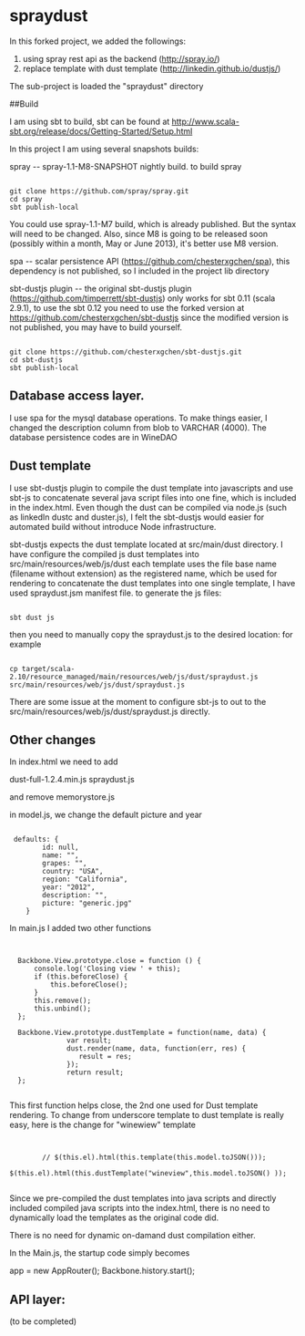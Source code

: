 # spraydust

In this forked project, we added the followings:

 1) using spray rest api as the backend  (http://spray.io/)
 2) replace template with dust template (http://linkedin.github.io/dustjs/)

The sub-project is loaded the "spraydust" directory

##Build

I am using sbt to build, sbt can be found at http://www.scala-sbt.org/release/docs/Getting-Started/Setup.html

In this project I am using several snapshots builds:

spray -- spray-1.1-M8-SNAPSHOT nightly build. to build spray

<pre><code>
git clone https://github.com/spray/spray.git
cd spray
sbt publish-local
</code></pre>

You could use spray-1.1-M7 build, which is already published. But the syntax will need to be changed.
Also, since M8 is going to be released soon (possibly within a month, May or June 2013),
it's better use M8 version.

spa  -- scalar persistence API (https://github.com/chesterxgchen/spa), this dependency is not published, so I included in the project lib directory

sbt-dustjs plugin -- the original sbt-dustjs plugin (https://github.com/timperrett/sbt-dustjs) only works for sbt 0.11 (scala 2.9.1),
                     to use the sbt 0.12 you need to use the forked version at https://github.com/chesterxgchen/sbt-dustjs
                     since the modified version is not published, you may have to build yourself.

<pre><code>
git clone https://github.com/chesterxgchen/sbt-dustjs.git
cd sbt-dustjs
sbt publish-local
</code></pre>

## Database access layer.

I use spa for the mysql database operations. To make things easier, I changed the
description column from blob to VARCHAR (4000). The database persistence codes are in WineDAO


## Dust template

I use sbt-dustjs plugin to compile the dust template into javascripts and use sbt-js to concatenate several java script files into one fine,
which is included in the index.html. Even though the dust can be compiled via node.js (such as linkedIn dustc and duster.js),
I felt the sbt-dustjs would easier for automated build without introduce Node infrastructure.

sbt-dustjs expects the dust template located at src/main/dust directory. I have configure the compiled js dust templates into src/main/resources/web/js/dust
each template uses the file base name (filename without extension) as the registered name, which be used for rendering
to concatenate the dust templates into one single template, I have used spraydust.jsm manifest file. to generate the js files:

<pre><code>
sbt dust js
</code></pre>

then you need to manually copy the spraydust.js to the desired location: for example

<pre><code>
cp target/scala-2.10/resource_managed/main/resources/web/js/dust/spraydust.js src/main/resources/web/js/dust/spraydust.js
</code></pre>

There are some issue at the moment to configure sbt-js to out to the  src/main/resources/web/js/dust/spraydust.js directly.

## Other changes

In index.html we need to add

dust-full-1.2.4.min.js
spraydust.js

and remove
memorystore.js

in model.js, we change the default picture and year

<pre><code>
 defaults: {
        id: null,
        name: "",
        grapes: "",
        country: "USA",
        region: "California",
        year: "2012",
        description: "",
        picture: "generic.jpg"
    }
</code></pre>

 In main.js I added two other functions

<pre><code>

  Backbone.View.prototype.close = function () {
      console.log('Closing view ' + this);
      if (this.beforeClose) {
          this.beforeClose();
      }
      this.remove();
      this.unbind();
  };

  Backbone.View.prototype.dustTemplate = function(name, data) {
              var result;
              dust.render(name, data, function(err, res) {
                 result = res;
              });
              return result;
  };

</code></pre>

This first function helps close, the 2nd one used for Dust template rendering. To change from underscore template to dust template
is really easy, here is the change for "winewiew" template

<pre><code>

        // $(this.el).html(this.template(this.model.toJSON()));
         $(this.el).html(this.dustTemplate("wineview",this.model.toJSON() ));

</code></pre>


Since we pre-compiled the dust templates into java scripts and directly included compiled java scripts into the index.html, 
there is no need to dynamically load the templates as the original code did. 

There is no need for dynamic on-damand dust compilation either. 

In the Main.js, the startup code simply becomes


app = new AppRouter();
Backbone.history.start();





## API layer:
(to be completed)

